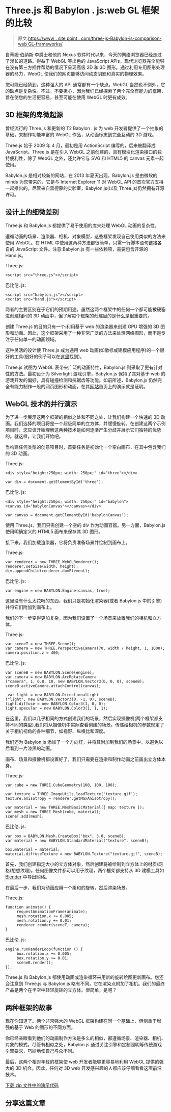 # Three.js 和 Babylon . js:web GL 框架的比较

> 原文:[https://www . site point . com/three-js-Babylon-js-comparison-web GL-frameworks/](https://www.sitepoint.com/three-js-babylon-js-comparison-webgl-frameworks/)

自蒂姆·伯纳斯·李爵士和他的 Nexus 软件时代以来，今天的网络浏览器已经走过了漫长的道路。得益于 WebGL 等出色的 JavaScript APIs，现代浏览器完全能够在没有第三方插件帮助的情况下呈现高级 2D 和 3D 图形。通过利用专用图形处理器的马力，WebGL 使我们的网页能够访问动态阴影和真实的物理效果。

您可能已经猜到，这种强大的 API 通常都有一个缺点。WebGL 当然也不例外，它的缺点是复杂性。不过，不要担心，因为我们已经探索了两个完全有能力的框架，旨在使您的生活更容易，甚至可能在使用 WebGL 时更有成效。

## 3D 框架的卑微起源

曾经流行的 Three.js 和更新的 T2 Babylon . js 为 web 开发者提供了一个抽象的基础，来制作功能丰富的 WebGL 作品，从动画标志到完全互动的 3D 游戏。

Three.js 始于 2009 年 4 月，最初是用 ActionScript 编写的，后来被翻译成 JavaScript。Three.js 是在引入 WebGL 之前创建的，具有模块化渲染接口的独特便利性，除了 WebGL 之外，还允许它与 SVG 和 HTML5 的 canvas 元素一起使用。

Babylon.js 是相对较新的网站，在 2013 年夏天出现。Babylon.js 是由微软的 minds 为您带来的，它是与 Internet Explorer 11 对 WebGL API 的首次官方支持一起推出的。尽管来自雷德蒙的实验室，Babylon.js(以及 Three.js)仍然拥有开源许可。

## 设计上的细微差别

Three.js 和 Babylon.js 都提供了易于使用的库来处理 WebGL 动画的复杂性。

遵循动画的场景、渲染器、相机、对象模型，这些框架发现自己使用类似的方法来使用 WebGL。在 HTML 中使用这两种方法都很简单，只需一行脚本语句链接各自的 JavaScript 文件。注意:Babylon.js 有一些依赖项，需要包含开源的 Hand.js。

Three.js:

```
<script src="three.js"></script>
```

巴比伦. js:

```
<script src="babylon.js"></script>
<script src="hand.js"></script>
```

两者的主要区别在于它们的预期用途。虽然这两个框架中的任何一个都可能被硬塞进创建相同的 3D 动画中，但了解每个框架的创建目的是什么是很重要的。

创建 Three.js 的目的只有一个:利用基于 web 的渲染器来创建 GPU 增强的 3D 图形和动画。因此，这个框架采用了一种非常广泛的方法来处理网络图形，而不是专注于任何单一的动画领域。

这种灵活的设计使 Three.js 成为通用 web 动画(如徽标或建模应用程序)的一个很好的工具(很好的例子可以在[这里](http://threejs.org/examples/)找到)。

Three.js 试图为 WebGL 表带来广泛的动画特性，Babylon.js 则采取了更有针对性的方法。最初设计为 Silverlight 游戏引擎，Babylon.js 保持了其对基于 web 的游戏开发的偏好，具有碰撞检测和抗锯齿等功能。如前所述，Babylon.js 仍然完全有能力制作一般的网页图形和动画，在其[网站](http://www.babylonjs.com/)首页上的演示就是证明。

## WebGL 技术的并行演示

为了进一步展示这两个框架的相似之处和不同之处，让我们构建一个快速的 3D 动画。我们选择的项目将是一个超级简单的立方体，并缓慢旋转。在创建这两个示例项目时，您应该开始理解这两种技术是如何逐渐产生分歧并展示它们独特的优势的。就这样，让我们开始吧。

当构建任何类型的创意项目时，首要任务是初始化一个空白画布，在其中包含我们的 3D 动画。

Three.js:

```
<div style="height:250px; width: 250px;" id="three"></div>
```

```
var div = document.getElementById('three');
```

巴比伦. js:

```
<div style="height:250px; width: 250px;" id="babylon">
<canvas id="babylonCanvas"></canvas></div>
```

```
var canvas = document.getElementById('babylonCanvas');
```

使用 Three.js，我们只需创建一个空的 div 作为动画容器。另一方面，Babylon.js 使用明确定义的 HTML5 画布来保存其 3D 图形。

接下来，我们加载渲染器，它将负责准备场景并绘制到画布上。

Three.js:

```
var renderer = new THREE.WebGLRenderer();
renderer.setSize(width, height);
div.appendChild(renderer.domElement);
```

巴比伦. js:

```
var engine = new BABYLON.Engine(canvas, true);
```

这里没有什么太花哨的东西，我们只是初始化渲染器(或者 Babylon.js 中的引擎)并将它们附加到画布上。

我们的下一步变得更加复杂，因为我们设置了一个场景来放置我们的相机和立方体。

Three.js:

```
var sceneT = new THREE.Scene();
var camera = new THREE.PerspectiveCamera(70, width / height, 1, 1000);
camera.position.z = 400;
```

巴比伦. js:

```
var sceneB = new BABYLON.Scene(engine);
var camera = new BABYLON.ArcRotateCamera
("camera", 1, 0.8, 10, new BABYLON.Vector3(0, 0, 0), sceneB);
sceneB.activeCamera.attachControl(canvas);

 var light = new BABYLON.DirectionalLight
("light", new BABYLON.Vector3(0, -1, 0), sceneB);
light.diffuse = new BABYLON.Color3(1, 0, 0);
light.specular = new BABYLON.Color3(1, 1, 1);
```

在这里，我们以几乎相同的方式创建我们的场景，然后实现摄像机(两个框架都支持不同的类型),我们将从摄像机中实际查看创建的场景。传递给相机的参数规定了关于相机视角的各种细节，如视野、纵横比和深度。

我们还为 Babylon.js 添加了一个方向灯，并将其附加到我们的场景中，以避免以后看到一片漆黑的动画。

画布、场景和摄像机都设置好了，我们只需要在渲染和制作动画之前画出立方体本身。

Three.js:

```
var cube = new THREE.CubeGeometry(100, 100, 100);

var texture = THREE.ImageUtils.loadTexture('texture.gif');
texture.anisotropy = renderer.getMaxAnisotropy();

var material = new THREE.MeshBasicMaterial({ map: texture });
var mesh = new THREE.Mesh(cube, material);
sceneT.add(mesh);
```

巴比伦. js:

```
var box = BABYLON.Mesh.CreateBox("box", 3.0, sceneB);
var material = new BABYLON.StandardMaterial("texture", sceneB);

box.material = material;
material.diffuseTexture = new BABYLON.Texture("texture.gif", sceneB);
```

首先，我们创建指定大小的立方体对象，然后创建将被绘制到立方体上的材质/网格(想想纹理)。任何图像文件都可以用于纹理，两个框架都支持从 3D 建模工具如 [Blender](http://www.blender.org/) 中导出网格。

在最后一步，我们为动画应用一个柔和的旋转，然后渲染场景。

Three.js:

```
function animate() {
     requestAnimationFrame(animate);
     mesh.rotation.x += 0.005;
     mesh.rotation.y += 0.01;
     renderer.render(sceneT, camera);
}
```

巴比伦. js:

```
engine.runRenderLoop(function () {
     box.rotation.x += 0.005;
     box.rotation.y += 0.01;
     sceneB.render();
});
```

Three.js 和 Babylon.js 都使用动画或渲染循环来用新的旋转绘图更新画布。您还会注意到 Three.js 与 Babylon.js 略有不同，它在渲染点附加了相机。我们的最终产品是两个在半空中轻轻旋转的立方体。很简单，是吧？

## 两种框架的故事

现在你知道了。两个非常强大的 WebGL 框架构建在同一个基础上，但侧重于增强的基于 Web 的图形的不同方面。

你已经亲眼看到他们的动画制作方法是多么的相似，都遵循场景、渲染器、相机、对象的模式。尽管有相似之处，Babylon.js 通过关注引擎和定制照明等传统游戏引擎要求，巧妙地使自己与众不同。

最后，这两个相对年轻的框架使 web 开发者能够更容易地利用 WebGL 提供的强大的 3D 机会。因此，任何对 3D web 开发感兴趣的人都应该仔细看看这项前沿技术。

[下载 zip 文件中的演示代码](https://www.sitepoint.com/wp-content/uploads/2013/09/3DSourceCode.zip)

## 分享这篇文章